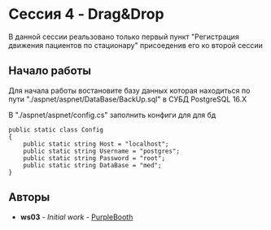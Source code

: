 # Сессия 4 - Drag&Drop

В данной сессии реальзовано только первый пункт "Регистрация движения пациентов по стационару" присоеденив его ко второй сессии

## Начало работы

Для начала работы востановите базу данных которая находиться по пути "./aspnet/aspnet/DataBase/BackUp.sql" в СУБД PostgreSQL 16.X

В "./aspnet/aspnet/config.cs" заполнить конфиги для для бд
```
public static class Config
{
    public static string Host = "localhost";
    public static string Username = "postgres";
    public static string Password = "root";
    public static string DataBase = "med";
}
```

## Авторы

* **ws03** - *Initial work* - [PurpleBooth](http://itb.lrmk.ru:3000/ws03)
